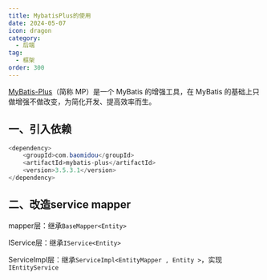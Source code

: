 ```yaml
---
title: MybatisPlus的使用
date: 2024-05-07
icon: dragon
category:
  - 后端
tag:
  - 框架
order: 300
---
```


[MyBatis-Plus](https://mybatis.plus/)（简称 MP）是一个 MyBatis 的增强工具，在 MyBatis 的基础上只做增强不做改变，为简化开发、提高效率而生。

<!-- more -->

## 一、引入依赖

```java
<dependency>
    <groupId>com.baomidou</groupId>
    <artifactId>mybatis-plus</artifactId>
    <version>3.5.3.1</version>
</dependency>

```

## 二、改造service mapper

mapper层：继承`BaseMapper<Entity>`

IService层：继承`IService<Entity>`

ServiceImpl层：继承`ServiceImpl<EntityMapper , Entity >`，实现`IEntityService`

